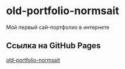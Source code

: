 # old-portfolio-normsait
Мой первый сай-портфолио в интернете
## Ссылка на GitHub Pages
[old-portfolio-normsait](https://slawaslawa.github.io/old-portfolio-normsait/)
